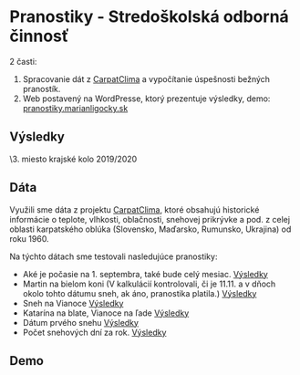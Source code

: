 # Pranostiky - Stredoškolská odborná činnosť

2 časti: 
1. Spracovanie dát z [CarpatClima](https://www.carpatclim-eu.org/) a vypočítanie úspešnosti bežných pranostík. 
2. Web postavený na WordPresse, ktorý prezentuje výsledky, demo: [pranostiky.marianligocky.sk](https://pranostiky.marianligocky.sk/)

## Výsledky
\3. miesto krajské kolo 2019/2020

## Dáta
Využili sme dáta z projektu [CarpatClima](https://www.carpatclim-eu.org/), ktoré obsahujú historické informácie o teplote, vlhkosti, oblačnosti, snehovej prikrývke a pod. z celej oblasti karpatského oblúka (Slovensko, Maďarsko, Rumunsko, Ukrajina) od roku 1960.

Na týchto dátach sme testovali nasledujúce pranostiky: 
- Aké je počasie na 1. septembra, také bude celý mesiac. [Výsledky](https://pranostiky.marianligocky.sk/prvy-september/)
- Martin na bielom koni (V kalkulácií kontrolovali, či je 11.11. a v dňoch okolo tohto dátumu sneh, ak áno, pranostika platila.) [Výsledky](https://pranostiky.marianligocky.sk/martin-na-bielom-koni/)
- Sneh na Vianoce [Výsledky](https://pranostiky.marianligocky.sk/sneh-na-vianoce/)
- Katarína na blate, Vianoce na ľade [Výsledky](https://pranostiky.marianligocky.sk/katarina-na-blate/)
- Dátum prvého snehu [Výsledky](https://pranostiky.marianligocky.sk/prvy-sneh/)
- Počet snehových dní za rok. [Výsledky](https://pranostiky.marianligocky.sk/pocet-snehovych-dni/)

## Demo
